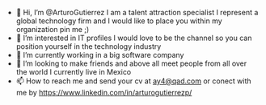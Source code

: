 - 👋 Hi, I’m @ArturoGutierrez I am a talent attraction specialist I represent a global technology firm and I would like to place you within my organization pin me ;)
- 👀 I’m interested in IT profiles I would love to be the channel so you can position yourself in the technology industry
- 🌱 I’m currently working in a big software company
- 💞️ I’m looking  to make friends and above all meet people from all over the world I currently live in Mexico
- 📫 How to reach me and send your cv at ay4@qad.com  or conect with me by https://www.linkedin.com/in/arturogutierrezp/

<!---
ArturoGutierrezTA/ArturoGutierrezTA is a ✨ special ✨ repository because its `README.md` (this file) appears on your GitHub profile.
You can click the Preview link to take a look at your changes.
--->
